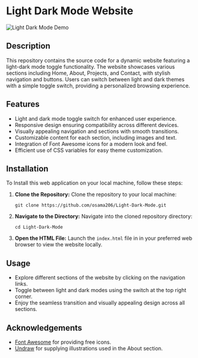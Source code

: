 # Light Dark Mode Website

![Light Dark Mode Demo](demo.gif)

## Description

This repository contains the source code for a dynamic website featuring a light-dark mode toggle functionality. The website showcases various sections including Home, About, Projects, and Contact, with stylish navigation and buttons. Users can switch between light and dark themes with a simple toggle switch, providing a personalized browsing experience.

## Features

- Light and dark mode toggle switch for enhanced user experience.
- Responsive design ensuring compatibility across different devices.
- Visually appealing navigation and sections with smooth transitions.
- Customizable content for each section, including images and text.
- Integration of Font Awesome icons for a modern look and feel.
- Efficient use of CSS variables for easy theme customization.

## Installation

To Install this web application on your local machine, follow these steps:

1. **Clone the Repository:**
  Clone the repository to your local machine:

   ```
   git clone https://github.com/osama206/Light-Dark-Mode.git
   ```

2. **Navigate to the Directory:**
   Navigate into the cloned repository directory:
   
   ```
   cd Light-Dark-Mode
   ```
   
3. **Open the HTML File:**
   Launch the `index.html` file in in your preferred web browser to view the website locally.

## Usage

- Explore different sections of the website by clicking on the navigation links.
- Toggle between light and dark modes using the switch at the top right corner.
- Enjoy the seamless transition and visually appealing design across all sections.

## Acknowledgements

- [Font Awesome](https://fontawesome.com/) for providing free icons.
- [Undraw](https://undraw.co/) for supplying illustrations used in the About section.
